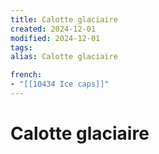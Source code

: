 ```yaml
---
title: Calotte glaciaire
created: 2024-12-01
modified: 2024-12-01
tags: 
alias: Calotte glaciaire

french:
- "[[10434 Ice caps]]"
---
```

# Calotte glaciaire
